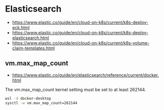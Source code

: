 # Elasticsearch

- https://www.elastic.co/guide/en/cloud-on-k8s/current/k8s-deploy-eck.html
- https://www.elastic.co/guide/en/cloud-on-k8s/current/k8s-deploy-elasticsearch.html
- https://www.elastic.co/guide/en/cloud-on-k8s/current/k8s-volume-claim-templates.html

## vm.max_map_count

- https://www.elastic.co/guide/en/elasticsearch/reference/current/docker.html

The vm.max_map_count kernel setting must be set to at least 262144.

```bash
wsl -d docker-desktop
sysctl -w vm.max_map_count=262144
```
